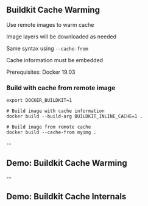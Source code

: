 ## Buildkit Cache Warming

Use remote images to warm cache

Image layers will be downloaded as needed

Same syntax using `--cache-from`

Cache information must be embedded

Prerequisites: Docker 19.03

### Build with cache from remote image

```plaintext
export DOCKER_BUILDKIT=1

# Build image with cache information
docker build --build-arg BUILDKIT_INLINE_CACHE=1 .

# Build image from remote cache
docker build --cache-from myimg .
```

--

## Demo: Buildkit Cache Warming

<!-- include: buildkit-0.command -->

<!-- include: buildkit-1.command -->

--

## Demo: Buildkit Cache Internals

<!-- include: internals-0.command -->
